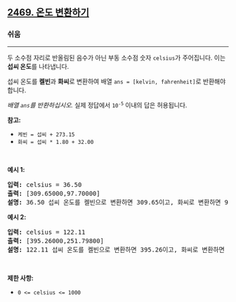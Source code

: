 <h2><a href="https://leetcode.com/problems/convert-the-temperature">2469. 온도 변환하기</a></h2><h3>쉬움</h3><hr><p>두 소수점 자리로 반올림된 음수가 아닌 부동 소수점 숫자 <code>celsius</code>가 주어집니다. 이는 <strong>섭씨 온도</strong>를 나타냅니다.</p>

<p>섭씨 온도를 <strong>켈빈</strong>과 <strong>화씨</strong>로 변환하여 배열 <code>ans = [kelvin, fahrenheit]</code>로 반환해야 합니다.</p>

<p><em>배열 <code>ans</code>를 반환하십시오. </em>실제 정답에서 <code>10<sup>-5</sup></code> 이내의 답은 허용됩니다.</p>

<p><strong>참고:</strong></p>

<ul>
	<li><code>케빈 = 섭씨 + 273.15</code></li>
	<li><code>화씨 = 섭씨 * 1.80 + 32.00</code></li>
</ul>

<p>&nbsp;</p>
<p><strong class="example">예시 1:</strong></p>

<pre>
<strong>입력:</strong> celsius = 36.50
<strong>출력:</strong> [309.65000,97.70000]
<strong>설명:</strong> 36.50 섭씨 온도를 켈빈으로 변환하면 309.65이고, 화씨로 변환하면 97.70입니다.
</pre>

<p><strong class="example">예시 2:</strong></p>

<pre>
<strong>입력:</strong> celsius = 122.11
<strong>출력:</strong> [395.26000,251.79800]
<strong>설명:</strong> 122.11 섭씨 온도를 켈빈으로 변환하면 395.26이고, 화씨로 변환하면 251.798입니다.
</pre>

<p>&nbsp;</p>
<p><strong>제한 사항:</strong></p>

<ul>
	<li><code>0 &lt;= celsius &lt;= 1000</code></li>
</ul>
